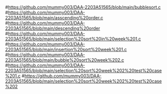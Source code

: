 #https://github.com/mummy003/DAA-2203A51565/blob/main/bubblesort.c
#https://github.com/mummy003/DAA-2203A51565/blob/main/asscending%20order.c
#https://github.com/mummy003/DAA-2203A51565/blob/main/descending%20order
#https://github.com/mummy003/DAA-2203A51565/blob/main/selection%20sort%20in%20week%201.c
#https://github.com/mummy003/DAA-2203A51565/blob/main/insertion%20sort%20week%201.c
#https://github.com/mummy003/DAA-2203A51565/blob/main/bubble%20sort%20week%202.c
#https://github.com/mummy003/DAA-2203A51565/blob/main/selection%20sort%20week%202%20test%20case%201.c
#https://github.com/mummy003/DAA-2203A51565/blob/main/selection%20sort%20week%202%20test%20case%202
